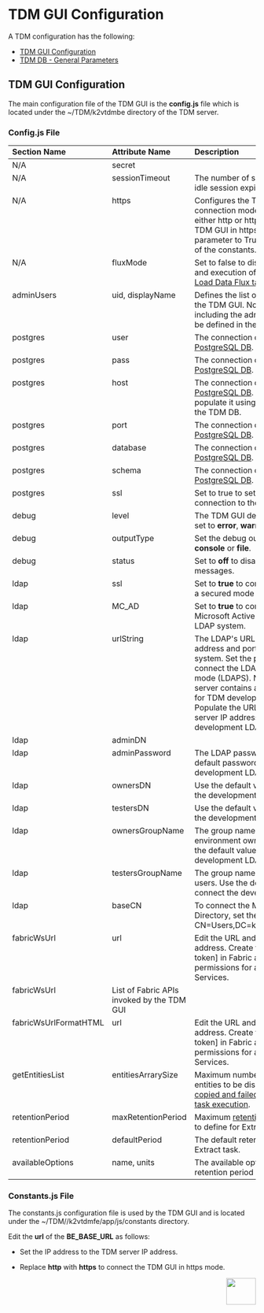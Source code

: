 # TDM GUI Configuration

A TDM configuration has the following:

- [TDM GUI Configuration](#tdm-gui-configuration)
- [TDM DB - General Parameters](#tdm-db---general-parameters)

## TDM GUI Configuration

The main configuration file of the TDM GUI is the **config.js** file which is located under the ~/TDM/k2vtdmbe directory of the TDM server.

### Config.js File

<table width="900pxl">
<tbody>
<tr>
<td valign="top" width="200pxl"><strong>Section Name</strong></td>
<td valign="top" width="200pxl"><strong>Attribute Name</strong></td>
<td valign="top" width="300pxl"><strong>Description</strong></td>
<td valign="top" width="200pxl"><strong>Default Value</strong></td>
</tr>
</tbody>
<tbody>
<tr>
<td valign="top" width="200pxl">N/A</td>
<td valign="top" width="200pxl">secret</td>
<td valign="top" width="300pxl">&nbsp;</td>
<td valign="top" width="200pxl">hello</td>
</tr>
<tr>
<td valign="top" width="200pxl">N/A</td>
<td valign="top" width="200pxl">sessionTimeout</td>
<td valign="top" width="300pxl">The number of seconds before an idle session expires.</td>
<td valign="top" width="200pxl">3600</td>
</tr>
<tr>
<td valign="top" width="200pxl">N/A</td>
<td valign="top" width="200pxl">https</td>
<td valign="top" width="300pxl">Configures the TDM GUI connection mode which can be either http or https. To connect the TDM GUI in https mode, set this parameter to True and set the <strong>url</strong> of the constants.js to https.</td>
<td valign="top" width="200pxl">false</td>
</tr>
<tr>
<td valign="top" width="200pxl">N/A</td>
<td valign="top" width="200pxl">fluxMode</td>
<td valign="top" width="300pxl">Set to false to disable the creation and execution of <a href="/articles/TDM/tdm_gui/16_extract_task.md">Extract tasks</a> and <a href="/articles/TDM/tdm_gui/15_data_flux_task.md">Load Data Flux tasks</a>.</td>
<td valign="top" width="200pxl">true</td>
</tr>
<tr>
<td valign="top" width="200pxl">adminUsers</td>
<td valign="top" width="200pxl">uid, displayName</td>
<td valign="top" width="300pxl">Defines the list of admin users in the TDM GUI. Note that each user including the admin user must also be defined in the LDAP system.</td>
<td valign="top" width="200pxl">&nbsp;</td>
</tr>
<tr>
<td valign="top" width="200pxl">postgres</td>
<td valign="top" width="200pxl">user</td>
<td valign="top" width="300pxl">The connection details of the <a href="/articles/TDM/tdm_architecture/02_tdm_database.md">TDM PostgreSQL DB</a>.</td>
<td valign="top" width="200pxl">tdm</td>
</tr>
<tr>
<td valign="top" width="200pxl">postgres</td>
<td valign="top" width="200pxl">pass</td>
<td valign="top" width="200pxl">The connection details of the <a href="/articles/TDM/tdm_architecture/02_tdm_database.md">TDM PostgreSQL DB</a>.</td>
<td valign="top" width="200pxl">tdm</td>
</tr>
<tr>
<td valign="top" width="200pxl">postgres</td>
<td valign="top" width="200pxl">host</td>
<td valign="top" width="200pxl">The connection details of the <a href="/articles/TDM/tdm_architecture/02_tdm_database.md">TDM PostgreSQL DB</a>. Edit the host and populate it using the IP address of the TDM DB.</td>
<td valign="top" width="200pxl">&nbsp;</td>
</tr>
<tr>
<td valign="top" width="200pxl">postgres</td>
<td valign="top" width="200pxl">port</td>
<td valign="top" width="200pxl">The connection details of the <a href="/articles/TDM/tdm_architecture/02_tdm_database.md">TDM PostgreSQL DB</a>.</td>
<td valign="top" width="200pxl">5432</td>
</tr>
<tr>
<td valign="top" width="200pxl">postgres</td>
<td valign="top" width="200pxl">database</td>
<td valign="top" width="200pxl">The connection details of the <a href="/articles/TDM/tdm_architecture/02_tdm_database.md">TDM PostgreSQL DB</a>.</td>
<td valign="top" width="200pxl">TDMDB</td>
</tr>
<tr>
<td valign="top" width="200pxl">postgres</td>
<td valign="top" width="200pxl">schema</td>
<td valign="top" width="200pxl">The connection details of the <a href="/articles/TDM/tdm_architecture/02_tdm_database.md">TDM PostgreSQL DB</a>.</td>
<td valign="top" width="200pxl">public</td>
</tr>
<tr>
<td valign="top" width="200pxl">postgres</td>
<td valign="top" width="200pxl">ssl</td>
<td valign="top" width="200pxl">Set to true to set an SSL connection to the TDM DB.</td>
<td valign="top" width="200pxl">false</td>
</tr>
<tr>
<td valign="top" width="200pxl">debug</td>
<td valign="top" width="200pxl">level</td>
<td valign="top" width="200pxl">The TDM GUI debug level can be set to <strong>error</strong>, <strong>warn</strong> or <strong>info</strong>.</td>
<td valign="top" width="200pxl">info</td>
</tr>
<tr>
<td valign="top" width="200pxl">debug</td>
<td valign="top" width="200pxl">outputType</td>
<td valign="top" width="200pxl">Set the debug output type to <strong>console</strong> or <strong>file</strong>.</td>
<td valign="top" width="200pxl">console</td>
</tr>
<tr>
<td valign="top" width="200pxl">debug</td>
<td valign="top" width="200pxl">status</td>
<td valign="top" width="200pxl">Set to <strong>off</strong> to disable debug messages.</td>
<td valign="top" width="200pxl">on</td>
</tr>
<tr>
<td valign="top" width="200pxl">ldap</td>
<td valign="top" width="200pxl">ssl</td>
<td valign="top" width="200pxl">Set to <strong>true</strong> to connect the LDAP in a secured mode (LDAPS).</td>
<td valign="top" width="200pxl">false</td>
</tr>
<tr>
<td valign="top" width="200pxl">ldap</td>
<td valign="top" width="200pxl">MC_AD</td>
<td valign="top" width="200pxl">Set to <strong>true</strong> to connect the Microsoft Active Directory as an LDAP system.</td>
<td valign="top" width="200pxl">false</td>
</tr>
<tr>
<td valign="top" width="200pxl">ldap</td>
<td valign="top" width="200pxl">urlString</td>
<td valign="top" width="200pxl">The LDAP's URL. Set the IP address and port of the LDAP system. Set the port to <strong>636</strong> to connect the LDAP in a secure mode (LDAPS). Note that the TDM server contains also an LDAP sever for TDM development and testing. Populate the URL with the TDM server IP address to invoke the development LDAP server.</td>
<td valign="top" width="200pxl">ldap://62.90.46.136:10389</td>
</tr>
<tr>
<td valign="top" width="200pxl">ldap</td>
<td valign="top" width="200pxl">adminDN</td>
<td valign="top" width="200pxl">&nbsp;</td>
<td valign="top" width="200pxl">uid=tdmldap,ou=users,ou=system</td>
</tr>
<tr>
<td valign="top" width="200pxl">ldap</td>
<td valign="top" width="200pxl">adminPassword</td>
<td valign="top" width="200pxl">The LDAP password. Use the default password to connect the development LDAP.</td>
<td valign="top" width="200pxl">Q1w2e3r4t5</td>
</tr>
<tr>
<td valign="top" width="200pxl">ldap</td>
<td valign="top" width="200pxl">ownersDN</td>
<td valign="top" width="200pxl">Use the default value to connect the development LDAP.</td>
<td valign="top" width="200pxl">ou=k2venvownerg,ou=system</td>
</tr>
<tr>
<td valign="top" width="200pxl">ldap</td>
<td valign="top" width="200pxl">testersDN</td>
<td valign="top" width="200pxl">Use the default value to connect the development LDAP.</td>
<td valign="top" width="200pxl">ou=k2vtestg,ou=system</td>
</tr>
<tr>
<td valign="top" width="200pxl">ldap</td>
<td valign="top" width="200pxl">ownersGroupName</td>
<td valign="top" width="200pxl">The group name of the environment owners users. Use the default value to connect the development LDAP.</td>
<td valign="top" width="200pxl">k2venvownerg</td>
</tr>
<tr>
<td valign="top" width="200pxl">ldap</td>
<td valign="top" width="200pxl">testersGroupName</td>
<td valign="top" width="200pxl">The group name of the testers users. Use the default value to connect the development LDAP.</td>
<td valign="top" width="200pxl">k2vtestg</td>
</tr>
<tr>
<td valign="top" width="200pxl">ldap</td>
<td valign="top" width="200pxl">baseCN</td>
<td valign="top" width="200pxl">To connect the Microsoft Active Directory, set the value as CN=Users,DC=k2vfabric,DC=local.</td>
<td valign="top" width="200pxl">DC=training,DC=k2view,DC=com</td>
</tr>
<tr>
<td valign="top" width="200pxl">fabricWsUrl</td>
<td valign="top" width="200pxl">url</td>
<td valign="top" width="200pxl">Edit the URL and set the Fabric IP address. Create the [tdm-WS token] in Fabric and grant it permissions for all Fabric Web Services.</td>
<td valign="top" width="200pxl">http://62.90.46.136:3213/ws?format=json&amp;token=tdm-WS</td>
</tr>
<tr>
<td valign="top" width="200pxl">fabricWsUrl</td>
<td valign="top" width="200pxl">List of Fabric APIs invoked by the TDM GUI</td>
<td valign="top" width="200pxl">&nbsp;</td>
<td valign="top" width="200pxl">&nbsp;</td>
</tr>
<tr>
<td valign="top" width="200pxl">fabricWsUrlFormatHTML</td>
<td valign="top" width="200pxl">url</td>
<td valign="top" width="200pxl">Edit the URL and set Fabric the IP address. Create the [tdm-WS token] in Fabric and grant it permissions for all Fabric Web Services.</td>
<td valign="top" width="200pxl">http://62.90.46.136:3213/ws?format=json&amp;token=tdm-WS</td>
</tr>
<tr>
<td valign="top" width="200pxl">getEntitiesList</td>
<td valign="top" width="200pxl">entitiesArrarySize</td>
<td valign="top" width="200pxl">Maximum number of sample entities to be displayed in the <a href="/articles/TDM/tdm_gui/27_task_execution_history.md#task-execution---detailed-statistics">copied and failed entity list of a task execution</a>.</td>
<td valign="top" width="200pxl">100</td>
</tr>  
<tr>
<td valign="top" width="200pxl">retentionPeriod</td>
<td valign="top" width="200pxl">maxRetentionPeriod</td>
<td valign="top" width="200pxl">Maximum <a href="/articles/TDM/tdm_gui/16_extract_task.md#retention-period">retention period</a> in days to define for Extract tasks.</td>
<td valign="top" width="200pxl">90</td>
</tr>
<tr>
<td valign="top" width="200pxl">retentionPeriod</td>
<td valign="top" width="200pxl">defaultPeriod</td>
<td valign="top" width="200pxl">The default retention period of an Extract task.</td>
<td valign="top" width="200pxl">"unit" : "Days", "value": 5</td>
</tr>
<tr>
<td valign="top" width="200pxl">availableOptions</td>
<td valign="top" width="200pxl">name, units</td>
<td valign="top" width="200pxl">The available options for the retention period of an Extract task.</td>
<td valign="top" width="200pxl">&nbsp;</td>
</tr>
</table>



### Constants.js File

The constants.js configuration file is used by the TDM GUI and is located under the ~/TDM//k2vtdmfe/app/js/constants directory.

Edit the **url** of the **BE_BASE_URL** as follows:

- Set the IP address to the TDM server IP address.

- Replace **http** with **https** to connect the TDM GUI in https mode.

  

[<img align="right" width="60" height="54" src="/articles/images/Next.png">](02_tdmdb_general_parameters.md)

